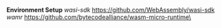  **Environment Setup**
*wasi-sdk*
https://github.com/WebAssembly/wasi-sdk \
*wamr*
https://github.com/bytecodealliance/wasm-micro-runtime\
